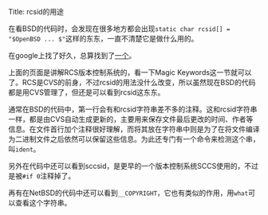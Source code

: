 Title: rcsid的用途

在看BSD的代码时，会发现在很多地方都会出现`static char rcsid[] = "$OpenBSD ... $"`这样的东东，一直不清楚它是做什么用的。

在google上找了好久，总算找到了[一个][1]。

上面的页面是讲解RCS版本控制系统的，看一下Magic Keywords这一节就可以了。RCS是CVS的前身，不过rcsid的用法没什么改变，所以虽然现在BSD的代码都是用CVS管理了，但还是可以看到rcsid这东东。

通常在BSD的代码中，第一行会有和rcsid字符串差不多的注释。这和rcsid字符串一样，都是由CVS自动生成更新的，主要用来保存文件最后更改的时间、作者等信息。在文件首行加个注释很好理解，而将其放在字符串中则是为了在将文件编译为二进制文件之后依然可以保留这些信息。为此还专门有一个命令来检测这个串，叫`ident`。

另外在代码中还可以看到sccsid，是更早的一个版本控制系统SCCS使用的，不过是被`#if 0`注释掉了。

再有在NetBSD的代码中还可以看到`__COPYRIGHT`，它也有类似的作用，用`what`可以查看这个字符串。 

   [1]: http://math.arizona.edu/~swig/documentation/rcs/

